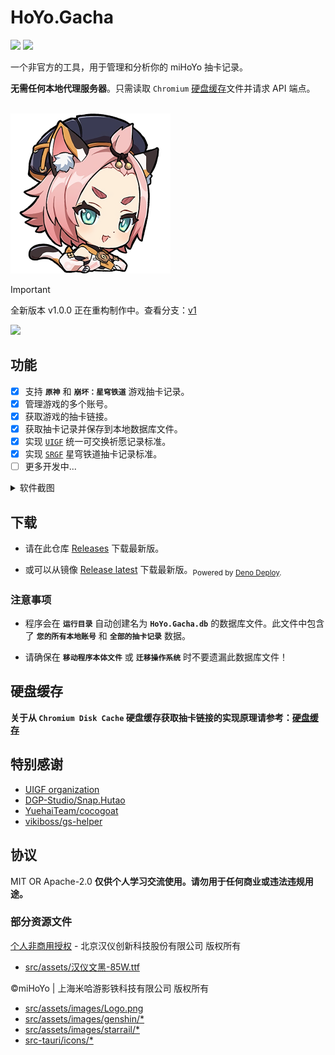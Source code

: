 # HoYo.Gacha

<p>
<a href="https://github.com/lgou2w/HoYo.Gacha/actions"><img src="https://img.shields.io/github/actions/workflow/status/lgou2w/HoYo.Gacha/build.yml?branch=main&logo=github&style=flat-square"/></a>
<a href="https://github.com/lgou2w/HoYo.Gacha/releases"><img src="https://img.shields.io/github/v/release/lgou2w/HoYo.Gacha?logo=github&style=flat-square&include_prereleases" /></a>
</p>

一个非官方的工具，用于管理和分析你的 miHoYo 抽卡记录。

**无需任何本地代理服务器**。只需读取 `Chromium` [硬盘缓存](DiskCache/README.md)文件并请求 API 端点。

<br />
<img src="src-tauri/icons/icon.png" style="width:256px;" />

> [!IMPORTANT]
> 全新版本 v1.0.0 正在重构制作中。查看分支：[v1](https://github.com/lgou2w/HoYo.Gacha/tree/v1)
> 
>  <a href="https://github.com/lgou2w/HoYo.Gacha/tree/v1"><img src="https://img.shields.io/github/last-commit/lgou2w/HoYo.Gacha/v1?style=flat-square&logo=github"/></a>

## 功能

- [x] 支持 **`原神`** 和 **`崩坏：星穹铁道`** 游戏抽卡记录。
- [x] 管理游戏的多个账号。
- [x] 获取游戏的抽卡链接。
- [x] 获取抽卡记录并保存到本地数据库文件。
- [x] 实现 [`UIGF`](https://uigf.org/zh/standards/UIGF.html) 统一可交换祈愿记录标准。
- [x] 实现 [`SRGF`](https://uigf.org/zh/standards/SRGF.html) 星穹铁道抽卡记录标准。
- [ ] 更多开发中...

<details>
  <summary>软件截图</summary>
  <br />

  * 主页

  ![Home](Screenshots/home.jpg)

  * 原神 - Genshin Impact

  ![Gacha-Genshin-1](Screenshots/gacha-genshin-1.jpg)

  * 崩坏：星穹铁道 - Honkai: Star Rail

  ![Gacha-StarRail-1](Screenshots/gacha-starrail-1.jpg)

  ![Gacha-StarRail-2](Screenshots/gacha-starrail-2.jpg)

  ![Gacha-StarRail-3](Screenshots/gacha-starrail-3.jpg)
</details>

## 下载

* 请在此仓库 [Releases](https://github.com/lgou2w/HoYo.Gacha/releases) 下载最新版。

* 或可以从镜像 [Release latest](https://hoyo-gacha.lgou2w.com/release/download?id=latest) 下载最新版。<sub>Powered by [Deno Deploy](https://deno.com/deploy).</sub>

### 注意事项

* 程序会在 **`运行目录`** 自动创建名为 **`HoYo.Gacha.db`** 的数据库文件。此文件中包含了 **`您的所有本地账号`** 和 **`全部的抽卡记录`** 数据。

* 请确保在 **`移动程序本体文件`** 或 **`迁移操作系统`** 时不要遗漏此数据库文件！

## 硬盘缓存

**关于从 `Chromium Disk Cache` 硬盘缓存获取抽卡链接的实现原理请参考：[硬盘缓存](DiskCache/README.md)**

## 特别感谢

* [UIGF organization](https://uigf.org)
* [DGP-Studio/Snap.Hutao](https://github.com/DGP-Studio/Snap.Hutao)
* [YuehaiTeam/cocogoat](https://github.com/YuehaiTeam/cocogoat)
* [vikiboss/gs-helper](https://github.com/vikiboss/gs-helper)

## 协议

MIT OR Apache-2.0 **仅供个人学习交流使用。请勿用于任何商业或违法违规用途。**

### 部分资源文件

[个人非商用授权](https://www.hanyi.com.cn/faq-doc-1) - 北京汉仪创新科技股份有限公司 版权所有

* [src/assets/汉仪文黑-85W.ttf](src/assets/%E6%B1%89%E4%BB%AA%E6%96%87%E9%BB%91-85W.ttf)

©miHoYo | 上海米哈游影铁科技有限公司 版权所有

* [src/assets/images/Logo.png](src/assets/images/Logo.png)
* [src/assets/images/genshin/*](src/assets/images/genshin)
* [src/assets/images/starrail/*](src/assets/images/starrail)
* [src-tauri/icons/*](src-tauri/icons/)
